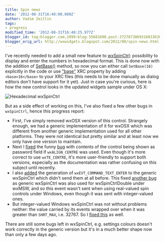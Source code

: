 ```yaml
---
title: Spin news
date: '2012-08-31T16:40:00.000Z'
author: Vadim Zeitlin
tags:
- progress
modified_time: '2012-08-31T16:40:25.977Z'
blogger_id: tag:blogger.com,1999:blog-35681690.post-3727873869316833630
blogger_orig_url: http://wxwidgets.blogspot.com/2012/08/spin-news.html
---
```


I've recently needed to add a small new feature to [wxSpinCtrl]: possibility to
display and enter the numbers in hexadecimal format. This is done now with the
addition of [SetBase()] method, so now you can either call `SetBase(16)`
explicitly in the code or use ["base"] XRC property by adding `<base>16</base>`
to your XRC files (this needs to be done manually as dialog editors don't have
support for it yet). Just in case you're curious, here is how the new control
looks in the updated widgets sample under OS X:

<img src="hexspin.png" class="img-fluid" alt="Hexadecimal wxSpinCtrl">

But as a side effect of working on this, I've also fixed a few other bugs in
`wxSpinCtrl`, hence this progress report:

*   First, I've simply removed wxOSX version of this control. Strangely enough,
    we had a generic implementation of it for wxOSX which was different from
    another generic implementation used for all other platforms. They were not
    identical but pretty similar and at least now we only have one version to
    maintain.
*   Next I [fixed] the funny [bug] with contents of the control being shown as
    password field if `wxALIGN_CENTRE` was used. Even though it's more correct
    to use `wxTE_CENTRE`, it's more user-friendly to support both versions,
    especially as the documentation was rather confusing on this subject until
    recently.
*   I also [added] the generation of `wxEVT_COMMAND_TEXT_ENTER` to the generic
    wxSpinCtrl which didn't send them at all before. This fixed [another bug] as
    generic wxSpinCtrl was also used for wxSpinCtrlDouble under wxMSW, and so
    this event wasn't sent when using real-valued spin controls under Windows,
    even though it was sent with integer-valued ones.
*   But integer-valued Windows wxSpinCtrl was not without problems neither: the
    value carried by its events wrapped over when it was greater than
    `SHRT_MAX`, i.e. 32767. So I [fixed this] as well.

There are still some bugs left in wxSpinCtrl, e.g. settings colours doesn't work
correctly in the generic version but it's in a much better shape now than only a
few days ago.

[wxSpinCtrl]: http://docs.wxwidgets.org/trunk/classwx_spin_ctrl.html
[SetBase()]: http://docs.wxwidgets.org/trunk/classwx_spin_ctrl.html#af02b12c3d75a1ea24cbcfb9580d51eb8
["base"]: http://docs.wxwidgets.org/trunk/overview_xrcformat.html#xrc_wxspinctrl
[fixed]: https://trac.wxwidgets.org/changeset/72416
[bug]: https://trac.wxwidgets.org/ticket/14452
[added]: https://trac.wxwidgets.org/changeset/72415
[another bug]: https://trac.wxwidgets.org/ticket/14604
[fixed this]: https://trac.wxwidgets.org/changeset/72410
